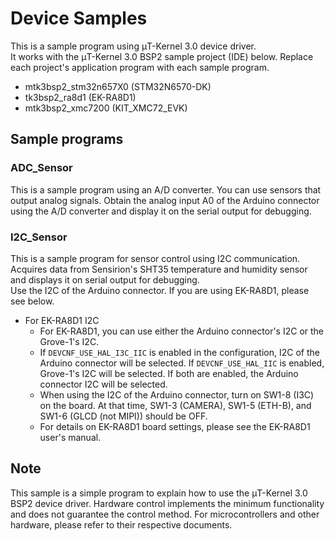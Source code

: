# Device Samples
This is a sample program using μT-Kernel 3.0 device driver.  
It works with the μT-Kernel 3.0 BSP2 sample project (IDE) below. Replace each project's application program with each sample program.  

- mtk3bsp2_stm32n657X0 (STM32N6570-DK)
- tk3bsp2_ra8d1 (EK-RA8D1)
- mtk3bsp2_xmc7200 (KIT_XMC72_EVK)


## Sample programs

### ADC_Sensor
This is a sample program using an A/D converter. You can use sensors that output analog signals.
Obtain the analog input A0 of the Arduino connector using the A/D converter and display it on the serial output for debugging.  

### I2C_Sensor
This is a sample program for sensor control using I2C communication. Acquires data from Sensirion's SHT35 temperature and humidity sensor and displays it on serial output for debugging.  
Use the I2C of the Arduino connector. If you are using EK-RA8D1, please see below.  

- For EK-RA8D1 I2C
  - For EK-RA8D1, you can use either the Arduino connector's I2C or the Grove-1's I2C.
  - If `DEVCNF_USE_HAL_I3C_IIC` is enabled in the configuration, I2C of the Arduino connector will be selected. If `DEVCNF_USE_HAL_IIC` is enabled, Grove-1's I2C will be selected. If both are enabled, the Arduino connector I2C will be selected.
  - When using the I2C of the Arduino connector, turn on SW1-8 (I3C) on the board. At that time, SW1-3 (CAMERA), SW1-5 (ETH-B), and SW1-6 (GLCD (not MIPI)) should be OFF.
  - For details on EK-RA8D1 board settings, please see the EK-RA8D1 user's manual.

## Note
This sample is a simple program to explain how to use the μT-Kernel 3.0 BSP2 device driver. Hardware control implements the minimum functionality and does not guarantee the control method. For microcontrollers and other hardware, please refer to their respective documents.  

